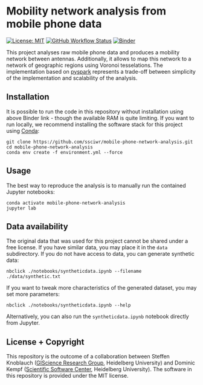# Mobility network analysis from mobile phone data

[![License: MIT](https://img.shields.io/badge/License-MIT-yellow.svg)](https://opensource.org/licenses/MIT)
[![GitHub Workflow Status](https://img.shields.io/github/workflow/status/ssciwr/mobile-phone-network-analysis/CI)](https://github.com/ssciwr/mobile-phone-network-analysis/actions?query=workflow%3ACI)
[![Binder](https://mybinder.org/badge_logo.svg)](https://mybinder.org/v2/gh/ssciwr/mobile-phone-network-analysis/main)

This project analyses raw mobile phone data and produces a mobility network between antennas. Additionally, it allows to map this network to a network of geographic regions using Voronoi tesselations. The implementation based on [pyspark](http://spark.apache.org/docs/latest/api/python/) represents a trade-off between simplicity of the implementation and scalability of the analysis.

## Installation

It is possible to run the code in this repository without installation using above Binder link - though the available RAM is quite limiting.
If you want to run locally, we recommend installing the software stack for this project using [Conda](https://conda.io/projects/conda/en/latest/user-guide/install/index.html):

```
git clone https://github.com/ssciwr/mobile-phone-network-analysis.git
cd mobile-phone-network-analysis
conda env create -f environment.yml --force
```

## Usage

The best way to reproduce the analysis is to manually run the contained Jupyter notebooks:

```
conda activate mobile-phone-network-analysis
jupyter lab
```

## Data availability

The original data that was used for this project cannot be shared under a free license.
If you have similar data, you may place it in the `data` subdirectory. If you do not
have access to data, you can generate synthetic data:

```
nbclick ./notebooks/syntheticdata.ipynb --filename ./data/synthetic.txt
```

If you want to tweak more characteristics of the generated dataset, you may set more parameters:

```
nbclick ./notebooks/syntheticdata.ipynb --help
```

Alternatively, you can also run the `syntheticdata.ipynb` notebook directly from Jupyter.
## License + Copyright

This repository is the outcome of a collaboration between Steffen Knoblauch ([GIScience Research Group](https://www.geog.uni-heidelberg.de/gis/index_en.html), Heidelberg University) and Dominic Kempf ([Scientific Software Center](https://ssc.iwr.uni-heidelberg.de), Heidelberg University). The software in this repository is provided under the MIT license.
